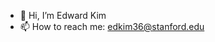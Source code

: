 - 👋 Hi, I’m Edward Kim
- 📫 How to reach me: edkim36@stanford.edu

<!---
edsense02/edsense02 is a ✨ special ✨ repository because its `README.md` (this file) appears on your GitHub profile.
You can click the Preview link to take a look at your changes.
--->
